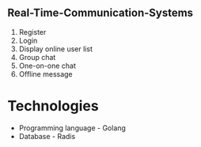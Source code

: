 ## Real-Time-Communication-Systems
1. Register
2. Login
3. Display online user list
4. Group chat
5. One-on-one chat
6. Offline message

# Technologies
- Programming language - Golang
- Database - Radis

